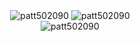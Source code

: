 <div style="text-align: center;">
  <div style="display: inline-block;">
    <img src="https://github-readme-stats.vercel.app/api/top-langs?username=patt502090&show_icons=true&locale=en&layout=compact" alt="patt502090" />
  </div>
  <div style="display: inline-block;">
    <img src="https://github-readme-stats.vercel.app/api?username=patt502090&show_icons=true&locale=en" alt="patt502090" />
  </div>
</div>

<div style="text-align: center;">
  <img src="https://github-readme-streak-stats.herokuapp.com/?user=patt502090&" alt="patt502090" />
</div>
